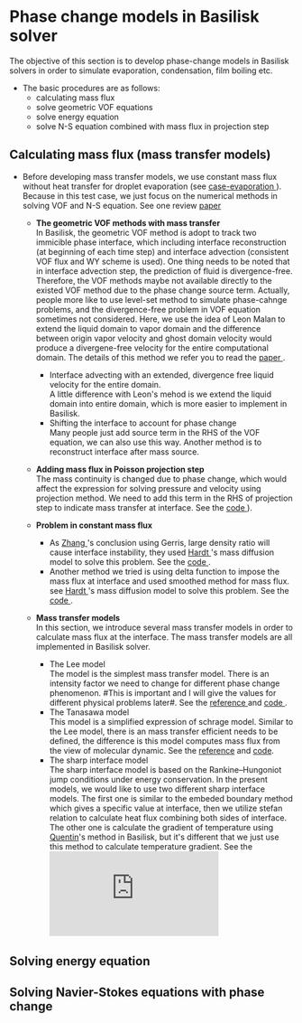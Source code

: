 # Phase change models in Basilisk solver #

The objective of this section is to develop phase-change models in Basilisk solvers in order to simulate evaporation, condensation, film boiling etc.
- The basic procedures are as follows:
    - calculating mass flux
    - solve geometric VOF equations
    - solve energy equation
    - solve N-S equation combined with mass flux in projection step
## Calculating mass flux (mass transfer models)
- Before developing mass transfer models, we use constant mass flux without heat transfer for droplet evaporation (see <a href = "https://github.com/GabrielGLK/thesis-cases/tree/master/phase-change/test_cases/mass_constant" > case-evaporation  </a> ). Because in this test case, we just focus on the numerical methods in solving VOF and N-S equation. See one review [paper](https://github.com/GabrielGLK/thesis-cases/blob/master/reference-papers/phase-change/review/Kharangate%20and%20Mudawar%20-%202017%20-%20Review%20of%20computational%20studies%20on%20boiling%20and%20con.pdf)
    - **The geometric VOF methods with mass transfer**    
        In Basilisk, the geometric VOF method is adopt to track two immicible phase interface, which including interface reconstruction (at beginning of each time step) and interface advection (consistent VOF flux and WY scheme is used). One thing needs to be noted that in interface advection step, the prediction of fluid is divergence-free. Therefore, the VOF methods maybe not available directly to the existed VOF method due to the phase change source term. Actually, people more like to use level-set method to simulate phase-cahnge problems, and the divergence-free problem in VOF equation sometimes not considered. Here, we use the idea of Leon Malan to extend the liquid domain to vapor domain and the difference between origin vapor velocity and ghost domain velocity would produce a divergene-free velocity for the entire computational domain. The details of this method we refer you to read the <a href = "https://github.com/GabrielGLK/thesis-cases/blob/master/reference-papers/phase-change/VOF/extended-VOF/Malan%20%E7%AD%89%E3%80%82%20-%202020%20-%20A%20geometric%20vof%20method%20for%20interface%20resolved%20phas.pdf" > paper  </a>.

        - Interface advecting with an extended, divergence free liquid velocity for the entire domain.  
            A little difference with Leon's mehod is we extend the liquid domain into entire domain, which is more easier to implement in Basilisk. 
        - Shifting the interface to account for phase change  
            Many people just add source term in the RHS of the VOF equation, we can also use this way. Another method is to reconstruct interface after mass source.
    - **Adding mass flux in Poisson projection step**    
        The mass continuity is changed due to phase change, which would affect the expression for solving pressure and velocity using projection method. We need to add this term in the RHS of projection step to indicate mass transfer at interface. See the <a href = "https://github.com/GabrielGLK/thesis-cases/blob/master/phase-change/test_cases/phase_change_code/poisson-pc.h#L518" > code  </a> ).
    
    - **Problem in constant mass flux**    
        - As <a href = "https://github.com/GabrielGLK/thesis-cases/blob/master/reference-papers/phase-change/mass-transfer-model/sharp-interface-model/Zhang%20%E5%92%8C%20Ni%20-%202018%20-%20Direct%20numerical%20simulations%20of%20incompressible%20mul.pdf" > Zhang </a>'s conclusion using Gerris, large density ratio will cause interface instability, they used <a href = "https://github.com/GabrielGLK/thesis-cases/blob/master/reference-papers/phase-change/mass-transfer-model/schrage-model/Hardt%20and%20Wondra%20-%202008%20-%20Evaporation%20model%20for%20interfacial%20flows%20based%20on%20a.pdf" > Hardt </a>'s mass diffusion model to solve this problem. See the <a href = "https://github.com/GabrielGLK/thesis-cases/blob/master/phase-change/test_cases/phase_change_code/phase-change.h#L76"> code </a>.  
        - Another method we tried is using delta function to impose the mass flux at interface and used smoothed method for mass flux. see <a href = "https://github.com/GabrielGLK/thesis-cases/blob/master/reference-papers/phase-change/mass-transfer-model/schrage-model/Hardt%20and%20Wondra%20-%202008%20-%20Evaporation%20model%20for%20interfacial%20flows%20based%20on%20a.pdf" > Hardt </a>'s mass diffusion model to solve this problem. See the <a href = "https://github.com/GabrielGLK/thesis-cases/blob/master/phase-change/test_cases/phase_change_code/phase-change.h#L52"> code </a>.
    - **Mass transfer models**  
        In this section, we introduce several mass transfer models in order to calculate mass flux at the interface. The mass transfer models are all implemented in Basilisk solver.
        -  The Lee model  
            The model is the simplest mass transfer model. There is an intensity factor we need to change for different phase change phenomenon. #This is important and I will give the values for different physical problems later#. See the <a href = "https://github.com/GabrielGLK/thesis-cases/tree/master/reference-papers/phase-change/mass-transfer-model/Lee-model"> reference </a> and <a href = "https://github.com/GabrielGLK/thesis-cases/blob/master/phase-change/test_cases/phase_change_code/phase-change.h#L112"> code </a>.
        - The Tanasawa model  
            This model is a simplified expression of schrage model. Similar to the Lee model, there is an mass transfer efficient needs to be defined, the difference is this model computes mass flux from the view of molecular dynamic. See the [reference](https://github.com/GabrielGLK/thesis-cases/tree/master/reference-papers/phase-change/mass-transfer-model/schrage-model)  and [code](https://github.com/GabrielGLK/thesis-cases/blob/master/phase-change/test_cases/phase_change_code/phase-change.h#L148).
        - The sharp interface model  
            The sharp interface model is based on the Rankine–Hungoniot jump conditions under energy conservation. In the present models, we would like to use two different sharp interface models. The first one is similar to the embeded boundary method which gives a specific value at interface, then we utilize stefan relation to calculate heat flux combining both sides of interface. The other one is calculate the gradient of temperature using [Quentin](http://basilisk.fr/sandbox/qmagdelaine/phase_change/elementary_body.h)'s method in Basilisk, but it's different that we just use this method to calculate temperature gradient. See the ![temperature gradient calcualtion](https://github.com/GabrielGLK/thesis-cases/blob/master/phase-change/figure/temperature_gradient.pdf)
## Solving energy equation
## Solving Navier-Stokes equations with phase change
        